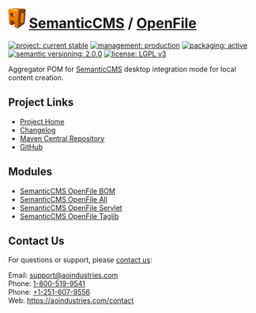 # [<img src="ao-logo.png" alt="AO Logo" width="35" height="40">](https://github.com/aoindustries) [SemanticCMS](https://github.com/aoindustries/semanticcms) / [OpenFile](https://github.com/aoindustries/semanticcms-openfile)

[![project: current stable](https://semanticcms.com/ao-badges/project-current-stable.svg)](https://aoindustries.com/life-cycle#project-current-stable)
[![management: production](https://semanticcms.com/ao-badges/management-production.svg)](https://aoindustries.com/life-cycle#management-production)
[![packaging: active](https://semanticcms.com/ao-badges/packaging-active.svg)](https://aoindustries.com/life-cycle#packaging-active)  
[![semantic versioning: 2.0.0](https://semanticcms.com/ao-badges/semver-2.0.0.svg)](http://semver.org/spec/v2.0.0.html)
[![license: LGPL v3](https://semanticcms.com/ao-badges/license-lgpl-3.0.svg)](https://www.gnu.org/licenses/lgpl-3.0)

Aggregator POM for [SemanticCMS](https://github.com/aoindustries/semanticcms) desktop integration mode for local content creation.

## Project Links
* [Project Home](https://semanticcms.com/openfile/)
* [Changelog](https://semanticcms.com/openfile/changelog)
* [Maven Central Repository](https://search.maven.org/artifact/com.semanticcms/semanticcms-openfile)
* [GitHub](https://github.com/aoindustries/semanticcms-openfile)

## Modules
* [SemanticCMS OpenFile BOM](https://github.com/aoindustries/semanticcms-openfile-bom)
* [SemanticCMS OpenFile All](https://github.com/aoindustries/semanticcms-openfile-all)
* [SemanticCMS OpenFile Servlet](https://github.com/aoindustries/semanticcms-openfile-servlet)
* [SemanticCMS OpenFile Taglib](https://github.com/aoindustries/semanticcms-openfile-taglib)

## Contact Us
For questions or support, please [contact us](https://aoindustries.com/contact):

Email: [support@aoindustries.com](mailto:support@aoindustries.com)  
Phone: [1-800-519-9541](tel:1-800-519-9541)  
Phone: [+1-251-607-9556](tel:+1-251-607-9556)  
Web: https://aoindustries.com/contact
